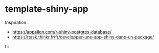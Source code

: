 # template-shiny-app 

Inspiration : 

- https://appsilon.com/r-shiny-postgres-database/
- https://rtask.thinkr.fr/fr/developper-une-app-shiny-dans-un-package/

hi
